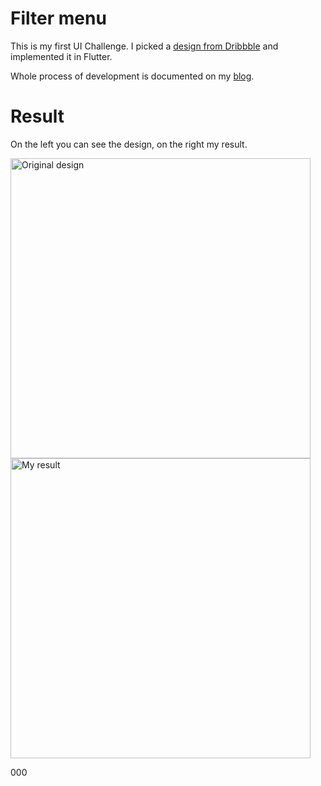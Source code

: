 # Filter menu

This is my first UI Challenge. I picked a [design from Dribbble](https://dribbble.com/shots/1956586-Filter-Menu) and implemented it in Flutter.  

Whole process of development is documented on my [blog](https://marcinszalek.pl/flutter/filter-menu-ui-challenge/).

# Result
On the left you can see the design, on the right my result.

<img src="https://github.com/MarcinusX/flutter_ui_challenge_filter_menu/blob/master/screens/original.gif" alt="Original design" height="480"/> <img src="https://github.com/MarcinusX/flutter_ui_challenge_filter_menu/blob/master/screens/result.gif" alt="My result" height="480"/>

000

